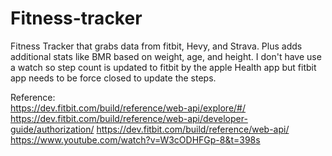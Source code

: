 # Fitness-tracker
Fitness Tracker that grabs data from fitbit, Hevy, and Strava. Plus adds additional stats like BMR based on weight, age, and height. 
I don't have use a watch so step count is updated to fitbit by the apple Health app but fitbit app needs to be force closed to update the steps. 


Reference:  
https://dev.fitbit.com/build/reference/web-api/explore/#/  
https://dev.fitbit.com/build/reference/web-api/developer-guide/authorization/
https://dev.fitbit.com/build/reference/web-api/
https://www.youtube.com/watch?v=W3cODHFGp-8&t=398s  

